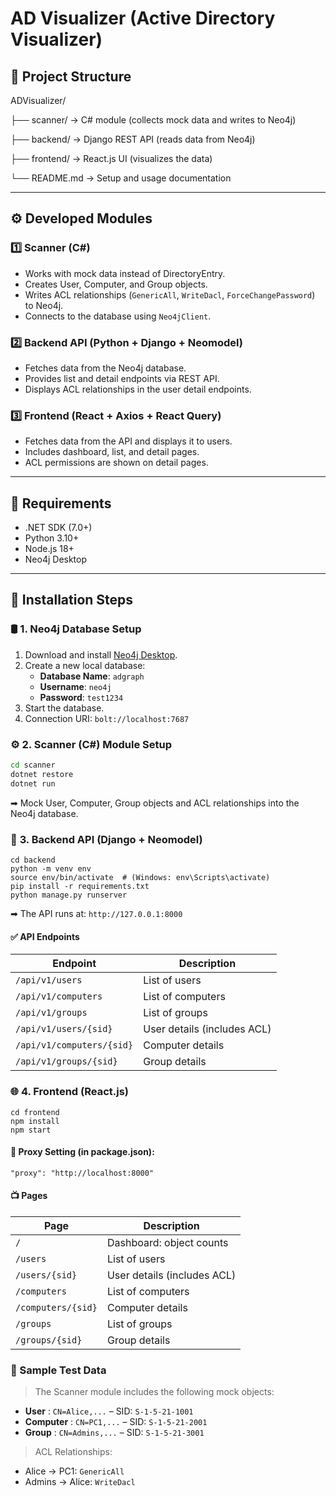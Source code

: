 # AD Visualizer (Active Directory Visualizer)

## 📁 Project Structure

ADVisualizer/

├── scanner/      → C# module (collects mock data and writes to Neo4j)

├── backend/      → Django REST API (reads data from Neo4j)

├── frontend/     → React.js UI (visualizes the data)

└── README.md     → Setup and usage documentation

---

## ⚙️ Developed Modules

### 1️⃣ Scanner (C#)

- Works with mock data instead of DirectoryEntry.
- Creates User, Computer, and Group objects.
- Writes ACL relationships (`GenericAll`, `WriteDacl`, `ForceChangePassword`) to Neo4j.
- Connects to the database using `Neo4jClient`.

### 2️⃣ Backend API (Python + Django + Neomodel)

- Fetches data from the Neo4j database.
- Provides list and detail endpoints via REST API.
- Displays ACL relationships in the user detail endpoints.

### 3️⃣ Frontend (React + Axios + React Query)

- Fetches data from the API and displays it to users.
- Includes dashboard, list, and detail pages.
- ACL permissions are shown on detail pages.

---

## 🧩 Requirements

- .NET SDK (7.0+)
- Python 3.10+
- Node.js 18+
- Neo4j Desktop

---

## 🔧 Installation Steps

### 🛢️ 1. Neo4j Database Setup

1. Download and install [Neo4j Desktop](https://neo4j.com/download/).
2. Create a new local database:
   - **Database Name**: `adgraph`
   - **Username**: `neo4j`
   - **Password**: `test1234`
3. Start the database.
4. Connection URI: `bolt://localhost:7687`


### ⚙️ 2. Scanner (C#) Module Setup

```bash
cd scanner
dotnet restore
dotnet run
```

➡ Mock User, Computer, Group objects and ACL relationships into the Neo4j database.

### 🐍 **3. Backend API (Django + Neomodel)**

```
cd backend
python -m venv env
source env/bin/activate  # (Windows: env\Scripts\activate)
pip install -r requirements.txt
python manage.py runserver
```

➡ The API runs at: `http://127.0.0.1:8000`

#### ✅ API Endpoints

| Endpoint                    | Description             |
| --------------------------- | ---------------------- |
| `/api/v1/users`           | List of users           |
| `/api/v1/computers`       | List of computers       |
| `/api/v1/groups`          | List of groups          |
| `/api/v1/users/{sid}`     | User details (includes ACL) |
| `/api/v1/computers/{sid}` | Computer details         |
| `/api/v1/groups/{sid}`    | Group details            |

### 🌐 **4. Frontend (React.js)**

```
cd frontend
npm install
npm start
```

#### 🔁 Proxy Setting (in package.json):

```
"proxy": "http://localhost:8000"
```

#### 📺 Pages

| Page                | Description                 |
| -------------------- | -------------------------- |
| `/`                | Dashboard: object counts |
| `/users`           | List of users               |
| `/users/{sid}`     | User details (includes ACL) |
| `/computers`       | List of computers           |
| `/computers/{sid}` | Computer details            |
| `/groups`          | List of groups              |
| `/groups/{sid}`    | Group details               |

### 🧪 Sample Test Data

> The Scanner module includes the following mock objects:

* **User** : `CN=Alice,...` – SID: `S-1-5-21-1001`
* **Computer** : `CN=PC1,...` – SID: `S-1-5-21-2001`
* **Group** : `CN=Admins,...` – SID: `S-1-5-21-3001`

> ACL Relationships:

* Alice → PC1: `GenericAll`
* Admins → Alice: `WriteDacl`
